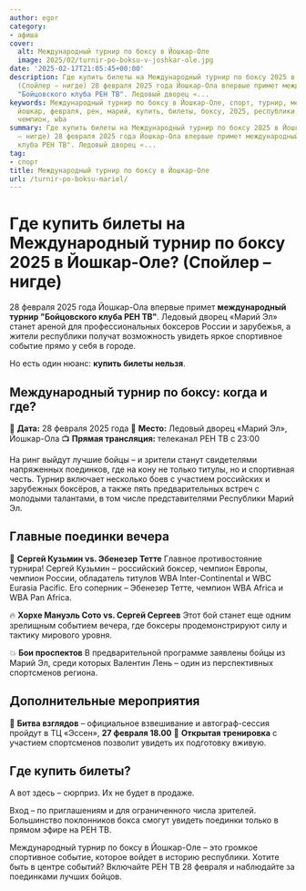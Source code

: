 ```yaml
---
author: egor
category:
- афиша
cover:
  alt: Международный турнир по боксу в Йошкар-Оле
  image: 2025/02/turnir-po-boksu-v-joshkar-ole.jpg
date: '2025-02-17T21:05:45+00:00'
description: Где купить билеты на Международный турнир по боксу 2025 в Йошкар-Оле?
  (Спойлер – нигде) 28 февраля 2025 года Йошкар-Ола впервые примет международный турнир
  "Бойцовского клуба РЕН ТВ". Ледовый дворец «...
keywords: Международный турнир по боксу в Йошкар-Оле, спорт, турнир, международный,
  йошкар, февраля, рен, марий, купить, билеты, боксу, 2025, республики, увидеть, сергей,
  чемпион, wba
summary: Где купить билеты на Международный турнир по боксу 2025 в Йошкар-Оле? (Спойлер
  – нигде) 28 февраля 2025 года Йошкар-Ола впервые примет международный турнир "Бойцовского
  клуба РЕН ТВ". Ледовый дворец «...
tag:
- спорт
title: Международный турнир по боксу в Йошкар-Оле
url: /turnir-po-boksu-mariel/
---
```


# Где купить билеты на Международный турнир по боксу 2025 в Йошкар-Оле? (Спойлер – нигде)

28 февраля 2025 года Йошкар-Ола впервые примет **международный турнир "Бойцовского клуба РЕН ТВ"**. Ледовый дворец «Марий Эл» станет ареной для профессиональных боксеров России и зарубежья, а жители республики получат возможность увидеть яркое спортивное событие прямо у себя в городе.

Но есть один нюанс: **купить билеты нельзя**.

## Международный турнир по боксу: когда и где?

📅 **Дата:** 28 февраля 2025 года
📍 **Место:** Ледовый дворец «Марий Эл», Йошкар-Ола
📺 **Прямая трансляция:** телеканал РЕН ТВ c 23:00

На ринг выйдут лучшие бойцы – и зрители станут свидетелями напряженных поединков, где на кону не только титулы, но и спортивная честь. Турнир включает несколько боев с участием российских и зарубежных боксёров, а также пять предварительных встреч с молодыми талантами, в том числе представителями Республики Марий Эл.

## Главные поединки вечера

🥊 **Сергей Кузьмин vs. Эбенезер Тетте**
Главное противостояние турнира! Сергей Кузьмин – российский боксер, чемпион Европы, чемпион России, обладатель титулов WBA Inter-Continental и WBC Eurasia Pacific. Его соперник – Эбенезер Тетте, чемпион WBA Africa и WBA Pan Africa.

🔥 **Хорхе Мануэль Сото vs. Сергей Сергеев**
Этот бой станет еще одним зрелищным событием вечера, где боксеры продемонстрируют силу и тактику мирового уровня.

💥 **Бои проспектов**
В предварительной программе заявлены бойцы из Марий Эл, среди которых Валентин Лень – один из перспективных спортсменов региона.

## Дополнительные мероприятия

🎤 **Битва взглядов** – официальное взвешивание и автограф-сессия пройдут в ТЦ «Эссен», **27 февраля 18.00**
🥊 **Открытая тренировка** с участием спортсменов позволит увидеть их подготовку вживую.

## Где купить билеты?

А вот здесь – сюрприз. Их не будет в продаже.

Вход – по приглашениям и для ограниченного числа зрителей. Большинство поклонников бокса смогут увидеть поединки только в прямом эфире на РЕН ТВ.

Международный турнир по боксу в Йошкар-Оле – это громкое спортивное событие, которое войдет в историю республики. Хотите быть в центре событий? Включайте РЕН ТВ 28 февраля и наблюдайте за поединками лучших бойцов.